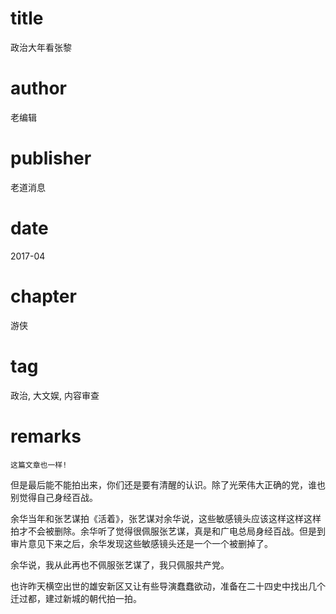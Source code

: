 # title
政治大年看张黎

# author
老编辑

# publisher
老道消息

# date
2017-04

# chapter
游侠

# tag
政治, 大文娱, 内容审查

# remarks
`这篇文章也一样!`

但是最后能不能拍出来，你们还是要有清醒的认识。除了光荣伟大正确的党，谁也别觉得自己身经百战。


余华当年和张艺谋拍《活着》，张艺谋对余华说，这些敏感镜头应该这样这样这样拍才不会被删除。余华听了觉得很佩服张艺谋，真是和广电总局身经百战。但是到审片意见下来之后，余华发现这些敏感镜头还是一个一个被删掉了。



余华说，我从此再也不佩服张艺谋了，我只佩服共产党。



也许昨天横空出世的雄安新区又让有些导演蠢蠢欲动，准备在二十四史中找出几个迁过都，建过新城的朝代拍一拍。
